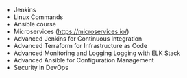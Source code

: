 - Jenkins
- Linux Commands
- Ansible course
- Microservices (https://microservices.io/)
- Advanced Jenkins for Continuous Integration
- Advanced Terraform for Infrastructure as Code
- Advanced Monitoring and Logging Logging with ELK Stack
- Advanced Ansible for Configuration Management
- Security in DevOps
